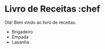 
# Livro de Receitas :chef

 Olá! Bem vindo ao livro de receitas.

 - Brigadeiro
 - Empada
 - Lasanha
 